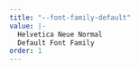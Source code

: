 ```yaml
---
title: "--font-family-default"
value: |-
  Helvetica Neue Normal
  Default Font Family
order: 1
---
```


